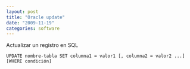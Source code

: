 ```yaml
---
layout: post
title: "Oracle update"
date: "2009-11-19"
categories: software
---
```


Actualizar un registro en SQL

`UPDATE nombre-tabla SET columna1 = valor1 [, columna2 = valor2 ...] [WHERE condición]`
